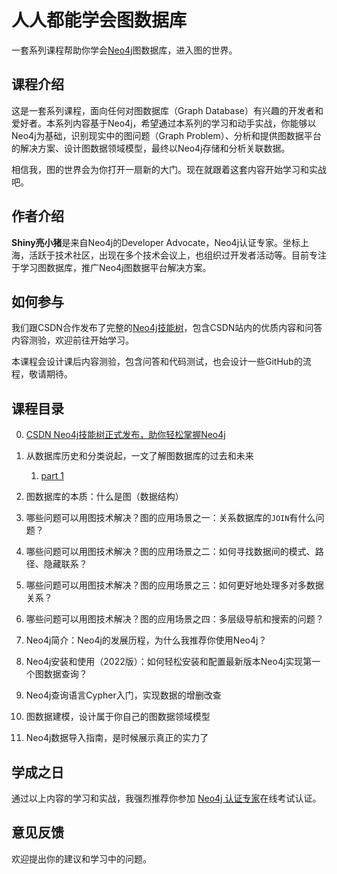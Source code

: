 # 人人都能学会图数据库

一套系列课程帮助你学会[Neo4j](https://neo4j.com/ref=shiny-graphs4everyone)图数据库，进入图的世界。

## 课程介绍

这是一套系列课程，面向任何对图数据库（Graph Database）有兴趣的开发者和爱好者。本系列内容基于Neo4j，希望通过本系列的学习和动手实战，你能够以Neo4j为基础，识别现实中的图问题（Graph Problem）、分析和提供图数据平台的解决方案、设计图数据领域模型，最终以Neo4j存储和分析关联数据。

相信我，图的世界会为你打开一扇新的大门。现在就跟着这套内容开始学习和实战吧。

## 作者介绍

**Shiny亮小猪**是来自Neo4j的Developer Advocate，Neo4j认证专家。坐标上海，活跃于技术社区，出现在多个技术会议上，也组织过开发者活动等。目前专注于学习图数据库，推广Neo4j图数据平台解决方案。

## 如何参与

我们跟CSDN合作发布了完整的[Neo4j技能树](https://bbs.csdn.net/skill/neo4j)，包含CSDN站内的优质内容和问答内容测验，欢迎前往开始学习。

本课程会设计课后内容测验，包含问答和代码测试，也会设计一些GitHub的流程，敬请期待。

## 课程目录

0. [CSDN Neo4j技能树正式发布，助你轻松掌握Neo4j](https://blog.csdn.net/neo4jdev/article/details/122581414)
1. 从数据库历史和分类说起，一文了解图数据库的过去和未来
   1. [part 1](./posts/2022-02/database-categories-know-graph.md)

2. 图数据库的本质：什么是图（数据结构）
3. 哪些问题可以用图技术解决？图的应用场景之一：关系数据库的`JOIN`有什么问题？
4. 哪些问题可以用图技术解决？图的应用场景之二：如何寻找数据间的模式、路径、隐藏联系？
5. 哪些问题可以用图技术解决？图的应用场景之三：如何更好地处理多对多数据关系？
6. 哪些问题可以用图技术解决？图的应用场景之四：多层级导航和搜索的问题？
7. Neo4j简介：Neo4j的发展历程，为什么我推荐你使用Neo4j？
8. Neo4j安装和使用（2022版）：如何轻松安装和配置最新版本Neo4j实现第一个图数据查询？
9. Neo4j查询语言Cypher入门，实现数据的增删改查
10. 图数据建模，设计属于你自己的图数据领域模型
11. Neo4j数据导入指南，是时候展示真正的实力了

## 学成之日

通过以上内容的学习和实战，我强烈推荐你参加 [Neo4j 认证专家](https://neo4j.com/graphacademy/neo4j-certification/?ref=shiny-graphs4everyone)在线考试认证。

## 意见反馈

欢迎提出你的建议和学习中的问题。
